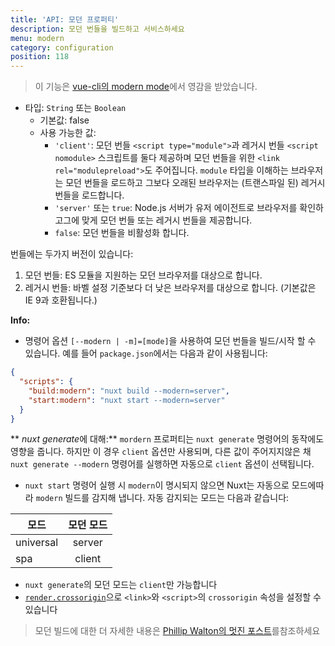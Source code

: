 ```yaml
---
title: 'API: 모던 프로퍼티'
description: 모던 번들을 빌드하고 서비스하세요
menu: modern
category: configuration
position: 118
---
```


> 이 기능은 [vue-cli의 modern mode](https://cli.vuejs.org/guide/browser-compatibility.html#modern-mode)에서 영감을 받았습니다.

- 타입: `String` 또는 `Boolean`
  - 기본값: false
  - 사용 가능한 값:
    - `'client'`: 모던 번들 `<script type="module">`과 레거시 번들 `<script nomodule>` 스크립트를 둘다 제공하며 모던 번들을 위한 `<link rel="modulepreload">`도 주어집니다. `module` 타입을 이해하는 브라우저는 모던 번들을 로드하고 그보다 오래된 브라우저는 (트랜스파일 된) 레거시번들을 로드합니다.
    - `'server'` 또는 `true`: Node.js 서버가 유저 에이전트로 브라우저를 확인하고그에 맞게 모던 번들 또는 레거시 번들을 제공합니다.
    - `false`: 모던 번들을 비활성화 합니다.

번들에는 두가지 버전이 있습니다:

1. 모던 번들: ES 모듈을 지원하는 모던 브라우저를 대상으로 합니다.
1. 레거시 번들: 바벨 설정 기준보다 더 낮은 브라우저를 대상으로 합니다. (기본값은 IE 9과 호환됩니다.)

**Info:**

- 명령어 옵션 `[--modern | -m]=[mode]`을 사용하여 모던 번들을 빌드/시작 할 수 있습니다. 예를 들어 `package.json`에서는 다음과 같이 사용됩니다:

```json
{
  "scripts": {
    "build:modern": "nuxt build --modern=server",
    "start:modern": "nuxt start --modern=server"
  }
}
```

** *nuxt generate*에 대해:** `mordern` 프로퍼티는 `nuxt generate` 명령어의 동작에도 영향을 줍니다. 하지만 이 경우 `client` 옵션만 사용되며, 다른 값이 주어지지않은 채 `nuxt generate --modern` 명령어를 실행하면 자동으로 `client` 옵션이 선택됩니다.

- `nuxt start` 명령어 실행 시 `modern`이 명시되지 않으면 Nuxt는 자동으로 모드에따라 `modern` 빌드를 감지해 냅니다. 자동 감지되는 모드는 다음과 같습니다:

| 모드      | 모던 모드 |
| --------- | :-------: |
| universal |  server   |
| spa       |  client   |

- `nuxt generate`의 모던 모드는 `client`만 가능합니다
- [`render.crossorigin`](/api/configuration-render#crossorigin)으로 `<link>`와 `<script>`의 `crossorigin` 속성을 설정할 수 있습니다

> 모던 빌드에 대한 더 자세한 내용은 [Phillip Walton의 멋진 포스트](https://philipwalton.com/articles/deploying-es2015-code-in-production-today/)를참조하세요
